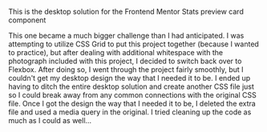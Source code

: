 This is the desktop solution for the Frontend Mentor Stats preview card component



This one became a much bigger challenge than I had anticipated.  I was attempting to utilize CSS Grid to put this project together (because I wanted to practice), but after dealing with additional whitespace with the photograph included with this project, I decided to switch back over to Flexbox.  After doing so, I went through the project fairly smoothly, but I couldn't get my desktop design the way that I needed it to be.  I ended up having to ditch the entire desktop solution and create another CSS file just so I could break away from any common connections with the original CSS file. Once I got the design the way that I needed it to be, I deleted the extra file and used a media query in the original.  I tried cleaning up the code as much as I could as well...
